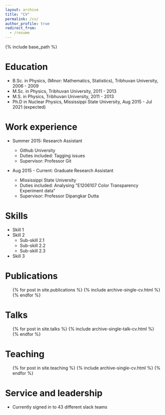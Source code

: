 ```yaml
---
layout: archive
title: "CV"
permalink: /cv/
author_profile: true
redirect_from:
  - /resume
---
```


{% include base_path %}

Education
======
* B.Sc. in Physics, (Minor: Mathematics, Statistics), Tribhuvan University, 2006 - 2009
* M.Sc. in Physics, Tribhuvan University, 2011 - 2013
* M.S. in Physics, Tribhuvan University, 2011 - 2013
* Ph.D in Nuclear Physics, Mississippi State University, Aug 2015 - Jul 2021 (expected)

Work experience
======
* Summer 2015: Research Assistant
  * Github University
  * Duties included: Tagging issues
  * Supervisor: Professor Git

* Aug 2015 - Current: Graduate Research Assistant
  * Mississippi State University
  * Duties included: Analysing "E1206107 Color Transparency Experiment data"
  * Supervisor: Professor Dipangkar Dutta
    
Skills
======
* Skill 1
* Skill 2
  * Sub-skill 2.1
  * Sub-skill 2.2
  * Sub-skill 2.3
* Skill 3

Publications
======
  <ul>{% for post in site.publications %}
    {% include archive-single-cv.html %}
  {% endfor %}</ul>
  
Talks
======
  <ul>{% for post in site.talks %}
    {% include archive-single-talk-cv.html %}
  {% endfor %}</ul>
  
Teaching
======
  <ul>{% for post in site.teaching %}
    {% include archive-single-cv.html %}
  {% endfor %}</ul>
  
Service and leadership
======
* Currently signed in to 43 different slack teams
